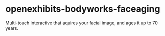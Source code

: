 # openexhibits-bodyworks-faceaging
Multi-touch interactive that aquires your facial image, and ages it up to 70 years.
